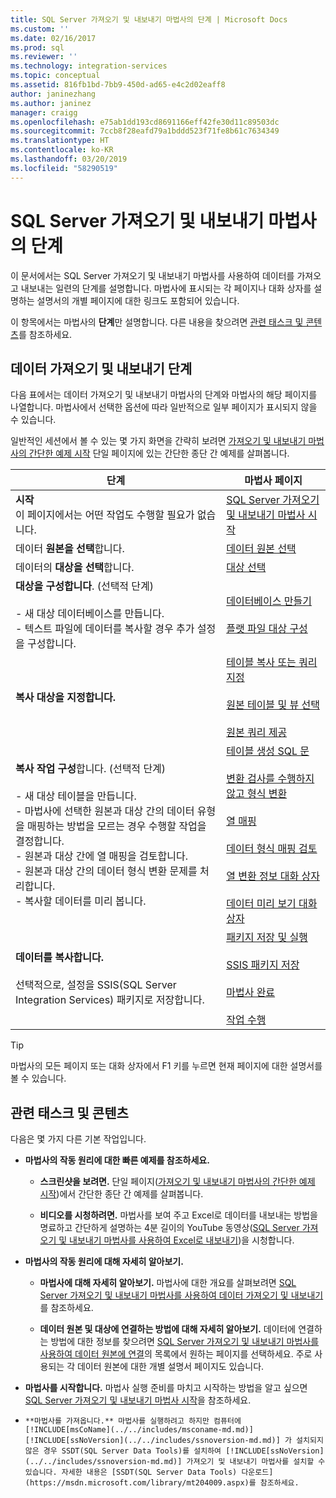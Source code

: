 ```yaml
---
title: SQL Server 가져오기 및 내보내기 마법사의 단계 | Microsoft Docs
ms.custom: ''
ms.date: 02/16/2017
ms.prod: sql
ms.reviewer: ''
ms.technology: integration-services
ms.topic: conceptual
ms.assetid: 816fb1bd-7bb9-450d-ad65-e4c2d02eaff8
author: janinezhang
ms.author: janinez
manager: craigg
ms.openlocfilehash: e75ab1dd193cd8691166eff42fe30d11c89503dc
ms.sourcegitcommit: 7ccb8f28eafd79a1bddd523f71fe8b61c7634349
ms.translationtype: HT
ms.contentlocale: ko-KR
ms.lasthandoff: 03/20/2019
ms.locfileid: "58290519"
---
```

# <a name="steps-in-the-sql-server-import-and-export-wizard"></a>SQL Server 가져오기 및 내보내기 마법사의 단계
이 문서에서는 SQL Server 가져오기 및 내보내기 마법사를 사용하여 데이터를 가져오고 내보내는 일련의 단계를 설명합니다. 마법사에 표시되는 각 페이지나 대화 상자를 설명하는 설명서의 개별 페이지에 대한 링크도 포함되어 있습니다.

이 항목에서는 마법사의 **단계**만 설명합니다. 다른 내용을 찾으려면 [관련 태스크 및 콘텐츠](#related)를 참조하세요.

## <a name="steps-for-importing-and-exporting-data"></a>데이터 가져오기 및 내보내기 단계  
 다음 표에서는 데이터 가져오기 및 내보내기 마법사의 단계와 마법사의 해당 페이지를 나열합니다. 마법사에서 선택한 옵션에 따라 일반적으로 일부 페이지가 표시되지 않을 수 있습니다.  

일반적인 세션에서 볼 수 있는 몇 가지 화면을 간략히 보려면 [가져오기 및 내보내기 마법사의 간단한 예제 시작](../../integration-services/import-export-data/get-started-with-this-simple-example-of-the-import-and-export-wizard.md) 단일 페이지에 있는 간단한 종단 간 예제를 살펴봅니다.

|단계|마법사 페이지|  
|----------|------------------|  
|**시작**<br />이 페이지에서는 어떤 작업도 수행할 필요가 없습니다.|[SQL Server 가져오기 및 내보내기 마법사 시작](../../integration-services/import-export-data/welcome-to-sql-server-import-and-export-wizard.md)|  
|데이터 **원본을 선택**합니다.|[데이터 원본 선택](../../integration-services/import-export-data/choose-a-data-source-sql-server-import-and-export-wizard.md)|  
|데이터의 **대상을 선택**합니다.|[대상 선택](../../integration-services/import-export-data/choose-a-destination-sql-server-import-and-export-wizard.md)|  
|**대상을 구성합니다**. (선택적 단계)<br /><br /> - 새 대상 데이터베이스를 만듭니다.<br />- 텍스트 파일에 데이터를 복사할 경우 추가 설정을 구성합니다.|[데이터베이스 만들기](../../integration-services/import-export-data/create-database-sql-server-import-and-export-wizard.md)<br /><br />[플랫 파일 대상 구성](../../integration-services/import-export-data/configure-flat-file-destination-sql-server-import-and-export-wizard.md)|  
|**복사 대상을 지정합니다.**|[테이블 복사 또는 쿼리 지정](../../integration-services/import-export-data/specify-table-copy-or-query-sql-server-import-and-export-wizard.md)<br /><br />[원본 테이블 및 뷰 선택](../../integration-services/import-export-data/select-source-tables-and-views-sql-server-import-and-export-wizard.md)<br /><br />[원본 쿼리 제공](../../integration-services/import-export-data/provide-a-source-query-sql-server-import-and-export-wizard.md)|  
|**복사 작업 구성**합니다. (선택적 단계)<br /><br /> - 새 대상 테이블을 만듭니다.<br />- 마법사에 선택한 원본과 대상 간의 데이터 유형을 매핑하는 방법을 모르는 경우 수행할 작업을 결정합니다.<br />- 원본과 대상 간에 열 매핑을 검토합니다.<br />- 원본과 대상 간의 데이터 형식 변환 문제를 처리합니다.<br />- 복사할 데이터를 미리 봅니다.|[테이블 생성 SQL 문](../../integration-services/import-export-data/create-table-sql-statement-sql-server-import-and-export-wizard.md)<br /><br />[변환 검사를 수행하지 않고 형식 변환](../../integration-services/import-export-data/convert-types-without-conversion-checking-sql-server-import-and-export-wizard.md)<br /><br />[열 매핑](../../integration-services/import-export-data/column-mappings-sql-server-import-and-export-wizard.md)<br /><br />[데이터 형식 매핑 검토](../../integration-services/import-export-data/review-data-type-mapping-sql-server-import-and-export-wizard.md)<br /><br />[열 변환 정보 대화 상자](../../integration-services/import-export-data/column-conversion-details-dialog-box-sql-server-import-and-export-wizard.md)<br /><br />[데이터 미리 보기 대화 상자](../../integration-services/import-export-data/preview-data-dialog-box-sql-server-import-and-export-wizard.md)|  
|**데이터를 복사합니다.**<br /><br /> 선택적으로, 설정을 SSIS(SQL Server Integration Services) 패키지로 저장합니다.|[패키지 저장 및 실행](../../integration-services/import-export-data/save-and-run-package-sql-server-import-and-export-wizard.md)<br /><br />[SSIS 패키지 저장](../../integration-services/import-export-data/save-ssis-package-sql-server-import-and-export-wizard.md)<br /><br />[마법사 완료](../../integration-services/import-export-data/complete-the-wizard-sql-server-import-and-export-wizard.md)<br /><br />[작업 수행](../../integration-services/import-export-data/performing-operation-sql-server-import-and-export-wizard.md)|  

> [!TIP]
> 마법사의 모든 페이지 또는 대화 상자에서 F1 키를 누르면 현재 페이지에 대한 설명서를 볼 수 있습니다.

## <a name="related"></a> 관련 태스크 및 콘텐츠  
다음은 몇 가지 다른 기본 작업입니다.
-   **마법사의 작동 원리에 대한 빠른 예제를 참조하세요.**

    -   **스크린샷을 보려면.** 단일 페이지([가져오기 및 내보내기 마법사의 간단한 예제 시작](../../integration-services/import-export-data/get-started-with-this-simple-example-of-the-import-and-export-wizard.md))에서 간단한 종단 간 예제를 살펴봅니다.

    -   **비디오를 시청하려면.** 마법사를 보여 주고 Excel로 데이터를 내보내는 방법을 명료하고 간단하게 설명하는 4분 길이의 YouTube 동영상([SQL Server 가져오기 및 내보내기 마법사를 사용하여 Excel로 내보내기](https://go.microsoft.com/fwlink/?linkid=829049))을 시청합니다.

-   **마법사의 작동 원리에 대해 자세히 알아보기.**

    -   **마법사에 대해 자세히 알아보기.** 마법사에 대한 개요를 살펴보려면 [SQL Server 가져오기 및 내보내기 마법사를 사용하여 데이터 가져오기 및 내보내기](../../integration-services/import-export-data/import-and-export-data-with-the-sql-server-import-and-export-wizard.md)를 참조하세요.

    -   **데이터 원본 및 대상에 연결하는 방법에 대해 자세히 알아보기.** 데이터에 연결하는 방법에 대한 정보를 찾으려면 [SQL Server 가져오기 및 내보내기 마법사를 사용하여 데이터 원본에 연결](../../integration-services/import-export-data/connect-to-data-sources-with-the-sql-server-import-and-export-wizard.md)의 목록에서 원하는 페이지를 선택하세요. 주로 사용되는 각 데이터 원본에 대한 개별 설명서 페이지도 있습니다. 

-   **마법사를 시작합니다.** 마법사 실행 준비를 마치고 시작하는 방법을 알고 싶으면 [SQL Server 가져오기 및 내보내기 마법사 시작](../../integration-services/import-export-data/start-the-sql-server-import-and-export-wizard.md)을 참조하세요.

-     **마법사를 가져옵니다.** 마법사를 실행하려고 하지만 컴퓨터에 [!INCLUDE[msCoName](../../includes/msconame-md.md)] [!INCLUDE[ssNoVersion](../../includes/ssnoversion-md.md)] 가 설치되지 않은 경우 SSDT(SQL Server Data Tools)를 설치하여 [!INCLUDE[ssNoVersion](../../includes/ssnoversion-md.md)] 가져오기 및 내보내기 마법사를 설치할 수 있습니다. 자세한 내용은 [SSDT(SQL Server Data Tools) 다운로드](https://msdn.microsoft.com/library/mt204009.aspx)를 참조하세요.


